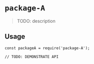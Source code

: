 # `package-A`

> TODO: description

## Usage

```
const packageA = require('package-A');

// TODO: DEMONSTRATE API
```
